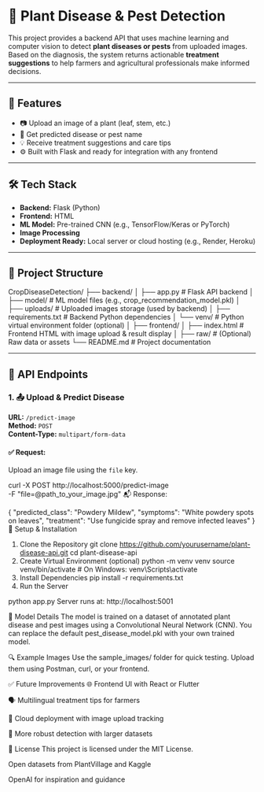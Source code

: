 # 🌿 Plant Disease & Pest Detection 

This project provides a backend API that uses machine learning and computer vision to detect **plant diseases or pests** from uploaded images. Based on the diagnosis, the system returns actionable **treatment suggestions** to help farmers and agricultural professionals make informed decisions.

---

## 🚀 Features

- 📷 Upload an image of a plant (leaf, stem, etc.)
- 🧠 Get predicted disease or pest name
- 💡 Receive treatment suggestions and care tips
- ⚙️ Built with Flask and ready for integration with any frontend

---

## 🛠️ Tech Stack

- **Backend:** Flask (Python)
- **Frontend:** HTML
- **ML Model:** Pre-trained CNN (e.g., TensorFlow/Keras or PyTorch)
- **Image Processing** 
- **Deployment Ready:** Local server or cloud hosting (e.g., Render, Heroku)

---

## 📂 Project Structure
CropDiseaseDetection/
├── backend/
│ ├── app.py # Flask API backend
│ ├── model/ # ML model files (e.g., crop_recommendation_model.pkl)
│ ├── uploads/ # Uploaded images storage (used by backend)
│ ├── requirements.txt # Backend Python dependencies
│ └── venv/ # Python virtual environment folder (optional)
│
├── frontend/
│ ├── index.html # Frontend HTML with image upload & result display
│
├── raw/ # (Optional) Raw data or assets
└── README.md # Project documentation

---

## 🧪 API Endpoints

### 1. 📤 Upload & Predict Disease

**URL:** `/predict-image`  
**Method:** `POST`  
**Content-Type:** `multipart/form-data`

#### ✅ Request:

Upload an image file using the `file` key.

curl -X POST http://localhost:5000/predict-image \
  -F "file=@path_to_your_image.jpg"
📬 Response:

{
  "predicted_class": "Powdery Mildew",
  "symptoms": "White powdery spots on leaves",
  "treatment": "Use fungicide spray and remove infected leaves"
}
🧰 Setup & Installation
1. Clone the Repository
git clone https://github.com/yourusername/plant-disease-api.git
cd plant-disease-api
2. Create Virtual Environment (optional)
python -m venv venv
source venv/bin/activate  # On Windows: venv\Scripts\activate
3. Install Dependencies
pip install -r requirements.txt
4. Run the Server

python app.py
Server runs at: http://localhost:5001

🧠 Model Details
The model is trained on a dataset of annotated plant disease and pest images using a Convolutional Neural Network (CNN). You can replace the default pest_disease_model.pkl with your own trained model.

🔍 Example Images
Use the sample_images/ folder for quick testing. Upload them using Postman, curl, or your frontend.

✅ Future Improvements
🌐 Frontend UI with React or Flutter

🗣️ Multilingual treatment tips for farmers

📡 Cloud deployment with image upload tracking

🧪 More robust detection with larger datasets



📄 License
This project is licensed under the MIT License.


Open datasets from PlantVillage and Kaggle

OpenAI for inspiration and guidance


